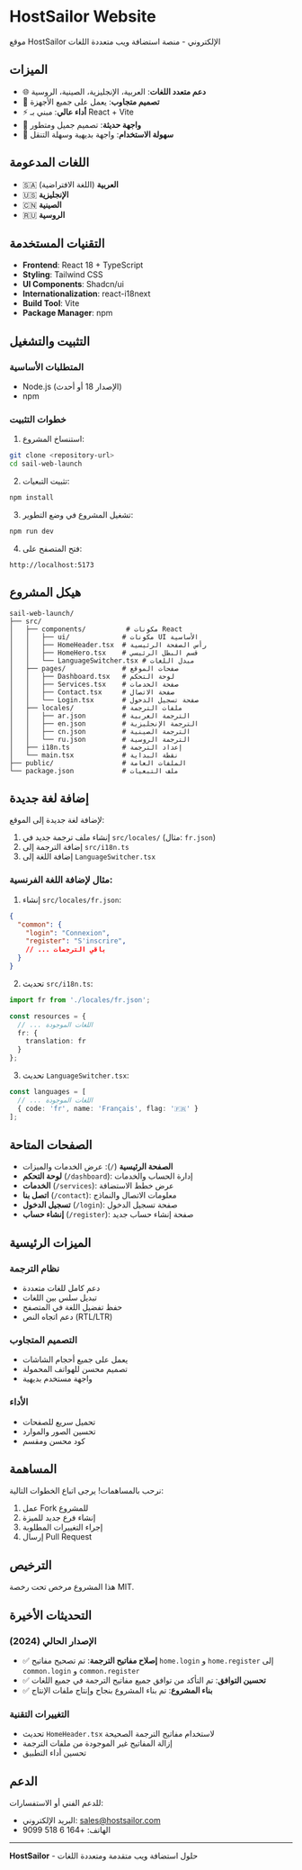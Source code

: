 # HostSailor Website

موقع HostSailor الإلكتروني - منصة استضافة ويب متعددة اللغات

## الميزات

- 🌐 **دعم متعدد اللغات**: العربية، الإنجليزية، الصينية، الروسية
- 📱 **تصميم متجاوب**: يعمل على جميع الأجهزة
- ⚡ **أداء عالي**: مبني بـ React + Vite
- 🎨 **واجهة حديثة**: تصميم جميل ومتطور
- 🔧 **سهولة الاستخدام**: واجهة بديهية وسهلة التنقل

## اللغات المدعومة

- 🇸🇦 **العربية** (اللغة الافتراضية)
- 🇺🇸 **الإنجليزية**
- 🇨🇳 **الصينية**
- 🇷🇺 **الروسية**

## التقنيات المستخدمة

- **Frontend**: React 18 + TypeScript
- **Styling**: Tailwind CSS
- **UI Components**: Shadcn/ui
- **Internationalization**: react-i18next
- **Build Tool**: Vite
- **Package Manager**: npm

## التثبيت والتشغيل

### المتطلبات الأساسية

- Node.js (الإصدار 18 أو أحدث)
- npm

### خطوات التثبيت

1. استنساخ المشروع:
```bash
git clone <repository-url>
cd sail-web-launch
```

2. تثبيت التبعيات:
```bash
npm install
```

3. تشغيل المشروع في وضع التطوير:
```bash
npm run dev
```

4. فتح المتصفح على:
```
http://localhost:5173
```

## هيكل المشروع

```
sail-web-launch/
├── src/
│   ├── components/          # مكونات React
│   │   ├── ui/             # مكونات UI الأساسية
│   │   ├── HomeHeader.tsx  # رأس الصفحة الرئيسية
│   │   ├── HomeHero.tsx    # قسم البطل الرئيسي
│   │   └── LanguageSwitcher.tsx # مبدل اللغات
│   ├── pages/              # صفحات الموقع
│   │   ├── Dashboard.tsx   # لوحة التحكم
│   │   ├── Services.tsx    # صفحة الخدمات
│   │   ├── Contact.tsx     # صفحة الاتصال
│   │   └── Login.tsx       # صفحة تسجيل الدخول
│   ├── locales/            # ملفات الترجمة
│   │   ├── ar.json         # الترجمة العربية
│   │   ├── en.json         # الترجمة الإنجليزية
│   │   ├── cn.json         # الترجمة الصينية
│   │   └── ru.json         # الترجمة الروسية
│   ├── i18n.ts             # إعداد الترجمة
│   └── main.tsx            # نقطة البداية
├── public/                 # الملفات العامة
└── package.json            # ملف التبعيات
```

## إضافة لغة جديدة

لإضافة لغة جديدة إلى الموقع:

1. إنشاء ملف ترجمة جديد في `src/locales/` (مثال: `fr.json`)
2. إضافة الترجمة إلى `src/i18n.ts`
3. إضافة اللغة إلى `LanguageSwitcher.tsx`

### مثال لإضافة اللغة الفرنسية:

1. إنشاء `src/locales/fr.json`:
```json
{
  "common": {
    "login": "Connexion",
    "register": "S'inscrire",
    // ... باقي الترجمات
  }
}
```

2. تحديث `src/i18n.ts`:
```typescript
import fr from './locales/fr.json';

const resources = {
  // ... اللغات الموجودة
  fr: {
    translation: fr
  }
};
```

3. تحديث `LanguageSwitcher.tsx`:
```typescript
const languages = [
  // ... اللغات الموجودة
  { code: 'fr', name: 'Français', flag: '🇫🇷' }
];
```

## الصفحات المتاحة

- **الصفحة الرئيسية** (`/`): عرض الخدمات والميزات
- **لوحة التحكم** (`/dashboard`): إدارة الحساب والخدمات
- **الخدمات** (`/services`): عرض خطط الاستضافة
- **اتصل بنا** (`/contact`): معلومات الاتصال والنماذج
- **تسجيل الدخول** (`/login`): صفحة تسجيل الدخول
- **إنشاء حساب** (`/register`): صفحة إنشاء حساب جديد

## الميزات الرئيسية

### نظام الترجمة
- دعم كامل للغات متعددة
- تبديل سلس بين اللغات
- حفظ تفضيل اللغة في المتصفح
- دعم اتجاه النص (RTL/LTR)

### التصميم المتجاوب
- يعمل على جميع أحجام الشاشات
- تصميم محسن للهواتف المحمولة
- واجهة مستخدم بديهية

### الأداء
- تحميل سريع للصفحات
- تحسين الصور والموارد
- كود محسن ومقسم

## المساهمة

نرحب بالمساهمات! يرجى اتباع الخطوات التالية:

1. عمل Fork للمشروع
2. إنشاء فرع جديد للميزة
3. إجراء التغييرات المطلوبة
4. إرسال Pull Request

## الترخيص

هذا المشروع مرخص تحت رخصة MIT.

## التحديثات الأخيرة

### الإصدار الحالي (2024)
- ✅ **إصلاح مفاتيح الترجمة**: تم تصحيح مفاتيح `home.login` و `home.register` إلى `common.login` و `common.register`
- ✅ **تحسين التوافق**: تم التأكد من توافق جميع مفاتيح الترجمة في جميع اللغات
- ✅ **بناء المشروع**: تم بناء المشروع بنجاح وإنتاج ملفات الإنتاج

### التغييرات التقنية
- تحديث `HomeHeader.tsx` لاستخدام مفاتيح الترجمة الصحيحة
- إزالة المفاتيح غير الموجودة من ملفات الترجمة
- تحسين أداء التطبيق

## الدعم

للدعم الفني أو الاستفسارات:
- البريد الإلكتروني: sales@hostsailor.com
- الهاتف: +164 6 518 9099

---

**HostSailor** - حلول استضافة ويب متقدمة ومتعددة اللغات

